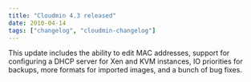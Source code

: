 ```yaml
---
title: "Cloudmin 4.3 released"
date: 2010-04-14
tags: ["changelog", "cloudmin-changelog"]
---
```


This update includes the ability to edit MAC addresses, support for configuring a DHCP server for Xen and KVM instances, IO priorities for backups, more formats for imported images, and a bunch of bug fixes.

